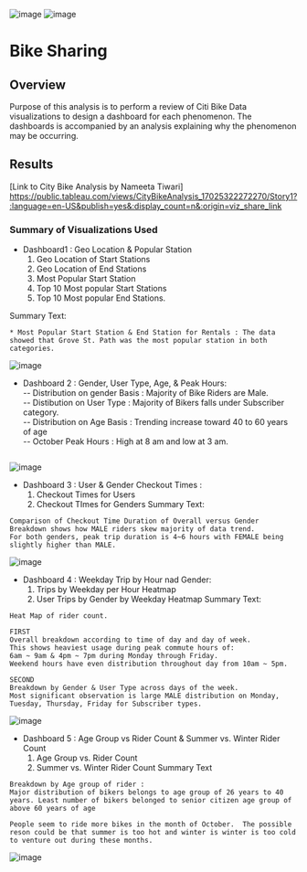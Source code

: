 ![image](https://github.com/NTHub23/Module-challenge18-Tableau/assets/138403390/8022040c-1044-4bc2-8add-597cc6c92850) 
![image](https://github.com/NTHub23/Module-challenge18-Tableau/assets/138403390/4b6b23b4-0fe2-4dd8-b7ec-73d9c1174cb0)


# Bike  Sharing

## Overview

Purpose of this analysis is to perform a review of Citi Bike Data
visualizations to design a dashboard for each phenomenon. The dashboards is accompanied by an analysis explaining why the phenomenon may be occurring.

## Results

[Link to City Bike Analysis by Nameeta Tiwari] https://public.tableau.com/views/CityBikeAnalysis_17025322272270/Story1?:language=en-US&publish=yes&:display_count=n&:origin=viz_share_link


### Summary of Visualizations Used 

* Dashboard1 : Geo Location & Popular Station
  1. Geo Location of Start Stations
  2. Geo Location of End Stations
  3. Most Popular Start Station
  4. Top 10 Most popular Start Stations
  5. Top 10 Most popular End Stations.
  
Summary Text:
```
* Most Popular Start Station & End Station for Rentals : The data showed that Grove St. Path was the most popular station in both categories.
 ```
![image](https://github.com/NTHub23/Module-challenge18-Tableau/assets/138403390/001d05d2-e201-4647-a93e-f7468e00593d)

* Dashboard 2 : Gender, User Type, Age, & Peak Hours:</br>
  -- Distribution on gender Basis : Majority of Bike Riders are Male.</br>
  -- Distibution on User Type : Majority of Bikers falls under Subscriber category.</br>
  -- Distribution on Age Basis : Trending increase toward 40 to 60 years of age</br>
  -- October Peak Hours : High at 8 am and low at 3 am.
  ```
![image](https://github.com/NTHub23/Module-challenge18-Tableau/assets/138403390/23a62c5f-0c6b-463e-bff2-d26d800ed52d)


* Dashboard 3 : User & Gender Checkout Times :
  1. Checkout Times for Users
  2. Checkout TImes for Genders
Summary Text:
 ``` 
Comparison of Checkout Time Duration of Overall versus Gender Breakdown shows how MALE riders skew majority of data trend.
For both genders, peak trip duration is 4~6 hours with FEMALE being slightly higher than MALE.
```
![image](https://github.com/NTHub23/Module-challenge18-Tableau/assets/138403390/52c26587-5540-4ea1-b4c3-6629df361c6b)

* Dashboard 4 : Weekday Trip by Hour nad Gender:
  1. Trips by Weekday per Hour Heatmap
  2. User Trips by Gender by Weekday Heatmap
Summary Text:
 ```   
Heat Map of rider count.

FIRST
Overall breakdown according to time of day and day of week.
This shows heaviest usage during peak commute hours of:
6am ~ 9am & 4pm ~ 7pm during Monday through Friday.
Weekend hours have even distribution throughout day from 10am ~ 5pm.

SECOND
Breakdown by Gender & User Type across days of the week.
Most significant observation is large MALE distribution on Monday, Tuesday, Thursday, Friday for Subscriber types.
```
![image](https://github.com/NTHub23/Module-challenge18-Tableau/assets/138403390/26ef5296-2a5c-4561-892d-91321a9f520e)


* Dashboard 5 : Age Group vs Rider Count & Summer vs. Winter Rider Count
    1.  Age Group vs. Rider Count
    2.  Summer vs. Winter Rider Count
Summary Text
```
Breakdown by Age group of rider :
Major distribution of bikers belongs to age group of 26 years to 40 years. Least number of bikers belonged to senior citizen age group of above 60 years of age

People seem to ride more bikes in the month of October.  The possible reson could be that summer is too hot and winter is winter is too cold to venture out during these months.
```
![image](https://github.com/NTHub23/Module-challenge18-Tableau/assets/138403390/53b45779-e5e8-4624-93cd-5bd387361e76)





